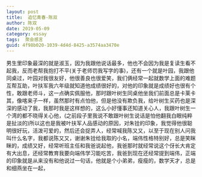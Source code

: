 ```yaml
---
layout: post
title:  追忆青春-陈双
author:	陈双
date: 2019-05-09
category: essay
tags:  聚会感言
guid: 4f98b020-1039-4d4d-8425-a3574aa3470e
---
```


男生里印象最深的就是淑玉，因为我跟他说话最多，他也不会因为我是复读生看不起我，反而老帮我抱打不平(关于老师罚我写字的事)，还有一个就是叶园，我跟他同桌过，叶园对我很友好，他很善良也很爱笑，我们俩经常一起就数学上面的难题互帮互助，叶扶军我六年级就知道他成绩很好的，对他的印象就是成绩好也很有个性，敢跟老师斗，这一点确实佩服他，那时跟叶树生同桌他坐我们前面总是卡莱卡其，像喀来子一样，虽然那时有点怕他，但是他没有欺负我，给叶树生买药也是深深的感动了我，我那时我是这样想的，这么小好懂事还知道关心人，我跟叶树生一个湾的都不晓得关心他，(之前段子里我说不敢跟叶树生说话是怕他翻我白眼纯粹是扯淡的)所以这也是我被叶扶军人品感动的原因，对朱铨的印象，我觉得他很聪明很好玩，活泼可爱的，然后还会捉弄人，经常喊我陈又又，以至于现在别人问我叫什么名字，我都说陈又又，谢谢朱铨给我取的小名，端伟性格特别好，总是笑眯眯的，成绩又好，经常听班主任和我爸说起他，我爸那时就经常说这个伢长大肯定有大出息，还经常教育我要向端伟学习能吃苦，我爸到现在还经常提到端伟，正端的印象就是从来没有和他说过一句话，他就是个小弟弟，瘦瘦的，数学天才，总是和细燕坐在一起，
